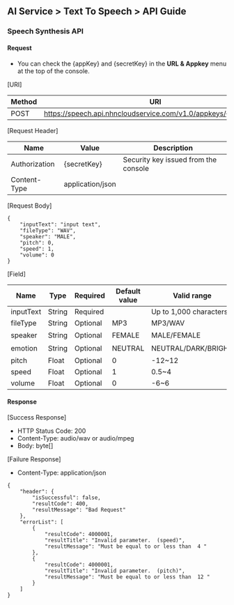 ## AI Service > Text To Speech > API Guide

### Speech Synthesis API

#### Request

- You can check the {appKey} and {secretKey} in the **URL & Appkey** menu at the top of the console.

[URI]

| Method | URI |
|---|---|
| POST | https://speech.api.nhncloudservice.com/v1.0/appkeys/{appKey}/tts |

[Request Header]

| Name | Value | Description |
|---|---|---|
| Authorization | {secretKey} | Security key issued from the console |
| Content-Type | application/json | |

[Request Body]
```
{
    "inputText": "input text",
    "fileType": "WAV",
    "speaker": "MALE",
    "pitch": 0,
    "speed": 1,
    "volume": 0
}
```

[Field]

| Name | Type | Required | Default value | Valid range | Description |
|---|---|---|---|---|---|
| inputText | String | Required | | Up to 1,000 characters | Input text |
| fileType | String | Optional | MP3 | MP3/WAV | File format |
| speaker | String | Optional | FEMALE | MALE/FEMALE | 음성 종류 |
| emotion | String | Optional | NEUTRAL | NEUTRAL/DARK/BRIGHT | 음성 감정 |
| pitch | Float | Optional | 0 | -12~12| Pitch |
| speed | Float | Optional | 1 | 0.5~4 | Speed |
| volume | Float | Optional | 0 | -6~6 | Volume |

#### Response

[Success Response]
* HTTP Status Code: 200
* Content-Type: audio/wav or audio/mpeg
* Body: byte[]

[Failure Response]
* Content-Type: application/json
```
{
    "header": {
        "isSuccessful": false,
        "resultCode": 400,
        "resultMessage": "Bad Request"
    },
    "errorList": [
        {
            "resultCode": 4000001,
            "resultTitle": "Invalid parameter.  (speed)",
            "resultMessage": "Must be equal to or less than  4 "
        },
        {
            "resultCode": 4000001,
            "resultTitle": "Invalid parameter.  (pitch)",
            "resultMessage": "Must be equal to or less than  12 "
        }
    ]
}
```